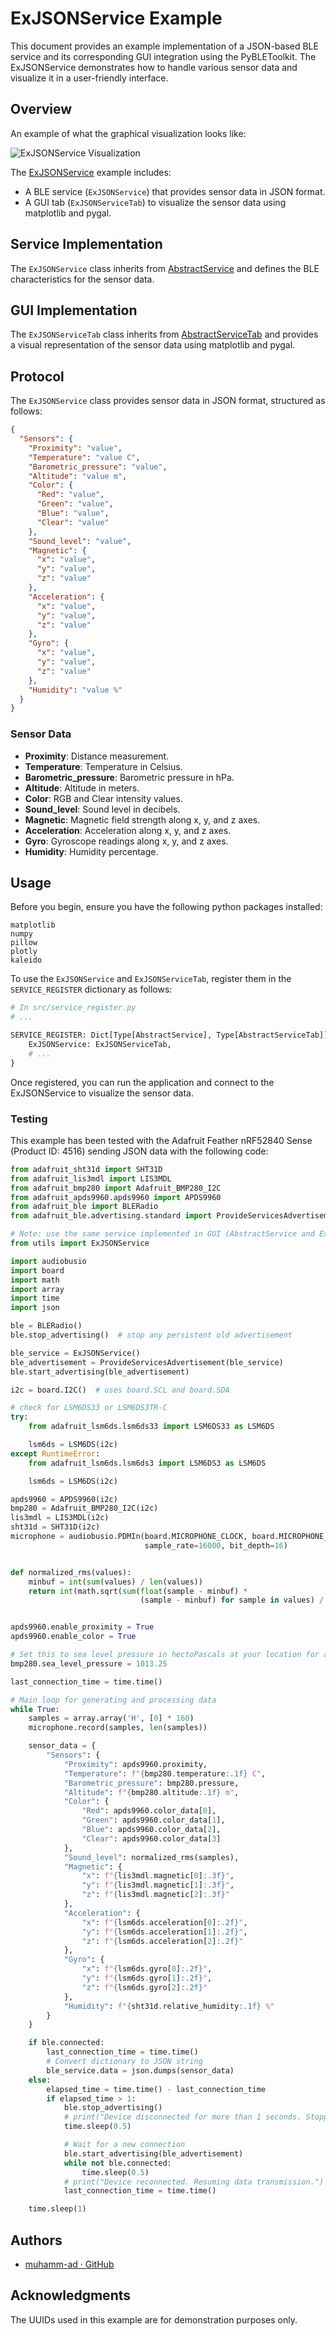 # ExJSONService Example

This document provides an example implementation of a JSON-based BLE service and its corresponding GUI integration using
the PyBLEToolkit.
The ExJSONService demonstrates how to handle various sensor data and visualize it in a user-friendly
interface.

## Overview

An example of what the graphical visualization looks like:

![ExJSONService Visualization](json_service_exemple.png)

The [ExJSONService](../../src/exemples/ble_json_service.py) example includes:

- A BLE service (`ExJSONService`) that provides sensor data in JSON format.
- A GUI tab (`ExJSONServiceTab`) to visualize the sensor data using matplotlib and pygal.

## Service Implementation

The `ExJSONService` class inherits from [AbstractService](../../src/abstract_service.py) and defines the BLE
characteristics for the sensor data.

## GUI Implementation

The `ExJSONServiceTab` class inherits from [AbstractServiceTab](../../src/abstract_service_tab.py) and provides a visual
representation of the sensor data using matplotlib and pygal.

## Protocol

The `ExJSONService` class provides sensor data in JSON format, structured as follows:

```json
{
  "Sensors": {
    "Proximity": "value",
    "Temperature": "value C",
    "Barometric_pressure": "value",
    "Altitude": "value m",
    "Color": {
      "Red": "value",
      "Green": "value",
      "Blue": "value",
      "Clear": "value"
    },
    "Sound_level": "value",
    "Magnetic": {
      "x": "value",
      "y": "value",
      "z": "value"
    },
    "Acceleration": {
      "x": "value",
      "y": "value",
      "z": "value"
    },
    "Gyro": {
      "x": "value",
      "y": "value",
      "z": "value"
    },
    "Humidity": "value %"
  }
}
```

### Sensor Data

- **Proximity**: Distance measurement.
- **Temperature**: Temperature in Celsius.
- **Barometric_pressure**: Barometric pressure in hPa.
- **Altitude**: Altitude in meters.
- **Color**: RGB and Clear intensity values.
- **Sound_level**: Sound level in decibels.
- **Magnetic**: Magnetic field strength along x, y, and z axes.
- **Acceleration**: Acceleration along x, y, and z axes.
- **Gyro**: Gyroscope readings along x, y, and z axes.
- **Humidity**: Humidity percentage.

## Usage

Before you begin, ensure you have the following python packages installed:

```
matplotlib
numpy
pillow
plotly
kaleido
```

To use the `ExJSONService` and `ExJSONServiceTab`, register them in the `SERVICE_REGISTER` dictionary as follows:

```python
# In src/service_register.py
# ...

SERVICE_REGISTER: Dict[Type[AbstractService], Type[AbstractServiceTab]] = {
    ExJSONService: ExJSONServiceTab,
    # ...
}
```

Once registered, you can run the application and connect to the ExJSONService to visualize the sensor data.

### Testing

This example has been tested with the Adafruit Feather nRF52840 Sense (Product ID: 4516) sending JSON data with the
following code:

```python
from adafruit_sht31d import SHT31D
from adafruit_lis3mdl import LIS3MDL
from adafruit_bmp280 import Adafruit_BMP280_I2C
from adafruit_apds9960.apds9960 import APDS9960
from adafruit_ble import BLERadio
from adafruit_ble.advertising.standard import ProvideServicesAdvertisement

# Note: use the same service implemented in GUI (AbstractService and ExJSONService)
from utils import ExJSONService

import audiobusio
import board
import math
import array
import time
import json

ble = BLERadio()
ble.stop_advertising()  # stop any persistent old advertisement

ble_service = ExJSONService()
ble_advertisement = ProvideServicesAdvertisement(ble_service)
ble.start_advertising(ble_advertisement)

i2c = board.I2C()  # uses board.SCL and board.SDA

# check for LSM6DS33 or LSM6DS3TR-C
try:
    from adafruit_lsm6ds.lsm6ds33 import LSM6DS33 as LSM6DS

    lsm6ds = LSM6DS(i2c)
except RuntimeError:
    from adafruit_lsm6ds.lsm6ds3 import LSM6DS3 as LSM6DS

    lsm6ds = LSM6DS(i2c)

apds9960 = APDS9960(i2c)
bmp280 = Adafruit_BMP280_I2C(i2c)
lis3mdl = LIS3MDL(i2c)
sht31d = SHT31D(i2c)
microphone = audiobusio.PDMIn(board.MICROPHONE_CLOCK, board.MICROPHONE_DATA,
                              sample_rate=16000, bit_depth=16)


def normalized_rms(values):
    minbuf = int(sum(values) / len(values))
    return int(math.sqrt(sum(float(sample - minbuf) *
                             (sample - minbuf) for sample in values) / len(values)))


apds9960.enable_proximity = True
apds9960.enable_color = True

# Set this to sea level pressure in hectoPascals at your location for accurate altitude reading.
bmp280.sea_level_pressure = 1013.25

last_connection_time = time.time()

# Main loop for generating and processing data
while True:
    samples = array.array('H', [0] * 160)
    microphone.record(samples, len(samples))

    sensor_data = {
        "Sensors": {
            "Proximity": apds9960.proximity,
            "Temperature": f"{bmp280.temperature:.1f} C",
            "Barometric_pressure": bmp280.pressure,
            "Altitude": f"{bmp280.altitude:.1f} m",
            "Color": {
                "Red": apds9960.color_data[0],
                "Green": apds9960.color_data[1],
                "Blue": apds9960.color_data[2],
                "Clear": apds9960.color_data[3]
            },
            "Sound_level": normalized_rms(samples),
            "Magnetic": {
                "x": f"{lis3mdl.magnetic[0]:.3f}",
                "y": f"{lis3mdl.magnetic[1]:.3f}",
                "z": f"{lis3mdl.magnetic[2]:.3f}"
            },
            "Acceleration": {
                "x": f"{lsm6ds.acceleration[0]:.2f}",
                "y": f"{lsm6ds.acceleration[1]:.2f}",
                "z": f"{lsm6ds.acceleration[2]:.2f}"
            },
            "Gyro": {
                "x": f"{lsm6ds.gyro[0]:.2f}",
                "y": f"{lsm6ds.gyro[1]:.2f}",
                "z": f"{lsm6ds.gyro[2]:.2f}"
            },
            "Humidity": f"{sht31d.relative_humidity:.1f} %"
        }
    }

    if ble.connected:
        last_connection_time = time.time()
        # Convert dictionary to JSON string
        ble_service.data = json.dumps(sensor_data)
    else:
        elapsed_time = time.time() - last_connection_time
        if elapsed_time > 1:
            ble.stop_advertising()
            # print("Device disconnected for more than 1 seconds. Stopping advertisement.")
            time.sleep(0.5)

            # Wait for a new connection
            ble.start_advertising(ble_advertisement)
            while not ble.connected:
                time.sleep(0.5)
            # print("Device reconnected. Resuming data transmission.")
            last_connection_time = time.time()

    time.sleep(1)
```

## Authors

- [muhamm-ad · GitHub](https://github.com/muhamm-ad)

## Acknowledgments

The UUIDs used in this example are for demonstration purposes only.